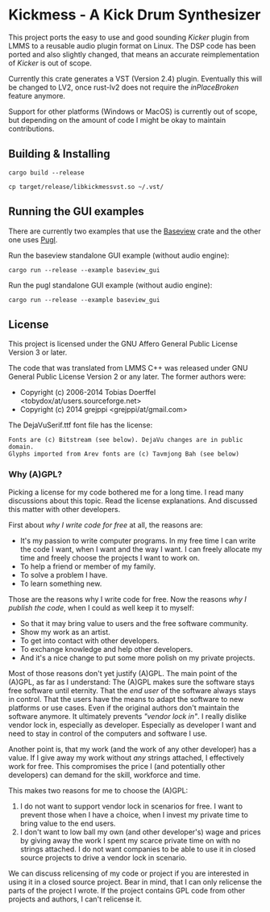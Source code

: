 # Kickmess - A Kick Drum Synthesizer

This project ports the easy to use and good sounding _Kicker_ plugin from LMMS
to a reusable audio plugin format on Linux. The DSP code has been ported and
also slightly changed, that means an accurate reimplementation of _Kicker_
is out of scope.

Currently this crate generates a VST (Version 2.4) plugin. Eventually this will
be changed to LV2, once rust-lv2 does not require the _inPlaceBroken_ feature
anymore.

Support for other platforms (Windows or MacOS) is currently out of scope,
but depending on the amount of code I might be okay to maintain
contributions.

## Building & Installing

    cargo build --release

    cp target/release/libkickmessvst.so ~/.vst/

## Running the GUI examples

There are currently two examples that use the [Baseview](https://github.com/RustAudio/baseview)
crate and the other one uses [Pugl](https://github.com/johannes-mueller/pugl-sys).

Run the baseview standalone GUI example (without audio engine):

    cargo run --release --example baseview_gui

Run the pugl standalone GUI example (without audio engine):

    cargo run --release --example baseview_gui

## License

This project is licensed under the GNU Affero General Public License Version 3 or
later.

The code that was translated from LMMS C++ was released under GNU General
Public License Version 2 or any later. The former authors were:

* Copyright (c) 2006-2014 Tobias Doerffel <tobydox/at/users.sourceforge.net>
* Copyright (c) 2014 grejppi <grejppi/at/gmail.com>

The DejaVuSerif.ttf font file has the license:

    Fonts are (c) Bitstream (see below). DejaVu changes are in public domain.
    Glyphs imported from Arev fonts are (c) Tavmjong Bah (see below)

### Why (A)GPL?

Picking a license for my code bothered me for a long time. I read many
discussions about this topic. Read the license explanations. And discussed
this matter with other developers.

First about _why I write code for free_ at all, the reasons are:

- It's my passion to write computer programs. In my free time I can
write the code I want, when I want and the way I want. I can freely
allocate my time and freely choose the projects I want to work on.
- To help a friend or member of my family.
- To solve a problem I have.
- To learn something new.

Those are the reasons why I write code for free. Now the reasons
_why I publish the code_, when I could as well keep it to myself:

- So that it may bring value to users and the free software community.
- Show my work as an artist.
- To get into contact with other developers.
- To exchange knowledge and help other developers.
- And it's a nice change to put some more polish on my private projects.

Most of those reasons don't yet justify (A)GPL. The main point of the (A)GPL, as far
as I understand: The (A)GPL makes sure the software stays free software until
eternity. That the _end user_ of the software always stays in control. That the users
have the means to adapt the software to new platforms or use cases.
Even if the original authors don't maintain the software anymore.
It ultimately prevents _"vendor lock in"_. I really dislike vendor lock in,
especially as developer. Especially as developer I want and need to stay
in control of the computers and software I use.

Another point is, that my work (and the work of any other developer) has a
value. If I give away my work without _any_ strings attached, I effectively
work for free. This compromises the price I (and potentially other developers)
can demand for the skill, workforce and time.

This makes two reasons for me to choose the (A)GPL:

1. I do not want to support vendor lock in scenarios for free.
   I want to prevent those when I have a choice, when I invest my private
   time to bring value to the end users.
2. I don't want to low ball my own (and other developer's) wage and prices
   by giving away the work I spent my scarce private time on with no strings
   attached. I do not want companies to be able to use it in closed source
   projects to drive a vendor lock in scenario.

We can discuss relicensing of my code or project if you are interested in using
it in a closed source project. Bear in mind, that I can only relicense the
parts of the project I wrote. If the project contains GPL code from other
projects and authors, I can't relicense it.

